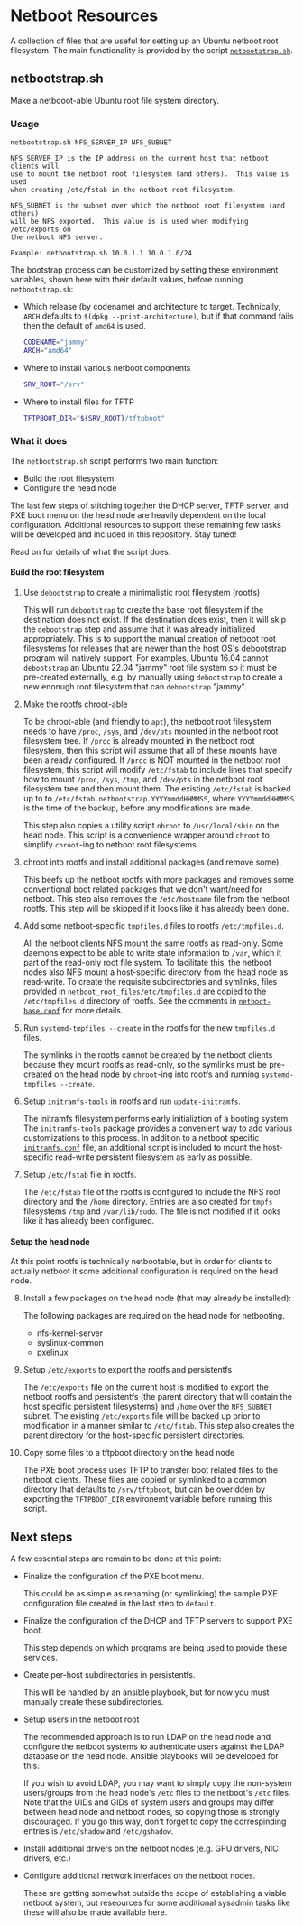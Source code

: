 # Netboot Resources

A collection of files that are useful for setting up an Ubuntu netboot root
filesystem.  The main functionality is provided by the script
[`netbootstrap.sh`](bootstrap/netbootstrap.dh).

## netbootstrap.sh

Make a netbooot-able Ubuntu root file system directory.

### Usage

```
netbootstrap.sh NFS_SERVER_IP NFS_SUBNET

NFS_SERVER_IP is the IP address on the current host that netboot clients will
use to mount the netboot root filesystem (and others).  This value is used
when creating /etc/fstab in the netboot root filesystem.

NFS_SUBNET is the subnet over which the netboot root filesystem (and others)
will be NFS exported.  This value is is used when modifying /etc/exports on
the netboot NFS server.

Example: netbootstrap.sh 10.0.1.1 10.0.1.0/24
```

The bootstrap process can be customized by setting these environment variables,
shown here with their default values, before running `netbootstrap.sh`:

- Which release (by codename) and architecture to target.  Technically, `ARCH`
  defaults to `$(dpkg --print-architecture)`, but if that command fails then
  the default of `amd64` is used.

  ```sh
  CODENAME="jammy"
  ARCH="amd64"
  ```

- Where to install various netboot components

  ```sh
  SRV_ROOT="/srv"
  ```

- Where to install files for TFTP

  ```sh
  TFTPBOOT_DIR="${SRV_ROOT}/tftpboot"
  ```

### What it does

The `netbootstrap.sh` script performs two main function:

- Build the root filesystem
- Configure the head node

The last few steps of stitching together the DHCP server, TFTP server, and PXE
boot menu on the head node are heavily dependent on the local configuration.
Additional resources to support these remaining few tasks will be developed and
included in this repository.  Stay tuned!

Read on for details of what the script does.

#### Build the root filesystem

1. Use `debootstrap` to create a minimalistic root filesystem (rootfs)

   This will run `debootstrap` to create the base root filesystem if the
   destination does not exist.  If the destination does exist, then it will skip
   the `debootstrap` step and assume that it was already initialized
   appropriately.  This is to support the manual creation of netboot root
   filesystems for releases that are newer than the host OS's debootstrap
   program will natively support.  For examples, Ubuntu 16.04 cannot
   `debootstrap` an Ubuntu 22.04 "jammy" root file system so it must be
   pre-created externally, e.g. by manually using `debootstrap` to create a new
   enonugh root filesystem that can `debootstrap` "jammy".

2. Make the rootfs chroot-able

   To be chroot-able (and friendly to `apt`), the netboot root filesystem needs
   to have `/proc`, `/sys`, and `/dev/pts` mounted in the netboot root
   filesystem tree.  If `/proc` is already mounted in the netboot root
   filesystem, then this script will assume that all of these mounts have been
   already configured.  If `/proc` is NOT mounted in the netboot root
   filesystem, this script will modify `/etc/fstab` to include lines that
   specify how to mount `/proc`, `/sys`, `/tmp`, and `/dev/pts` in the netboot
   root filesystem tree and then mount them.  The existing `/etc/fstab` is
   backed up to to `/etc/fstab.netbootstrap.YYYYmmddHHMMSS`, where
   `YYYYmmddHHMMSS` is the time of the backup, before any modifications are
   made.

   This step also copies a utility script `nbroot` to `/usr/local/sbin` on the
   head node.  This script is a convenience wrapper around `chroot` to simplify
   `chroot`-ing to netboot root filesystems.

3. chroot into rootfs and install additional packages (and remove some).

   This beefs up the netboot rootfs with more packages and removes some
   conventional boot related packages that we don't want/need for netboot.  This
   step also removes the `/etc/hostname` file from the netboot rootfs.  This
   step will be skipped if it looks like it has already been done.

4. Add some netboot-specific `tmpfiles.d` files to rootfs `/etc/tmpfiles.d`.

   All the netboot clients NFS mount the same rootfs as read-only.  Some daemons
   expect to be able to write state information to `/var`, which it part of the
   read-only root file system.  To facilitate this, the netboot nodes also NFS
   mount a host-specific directory from the head node as read-write.  To create
   the requisite subdirectories and symlinks, files provided in
   [`netboot_root_files/etc/tmpfiles.d`](../netboof_root_files/etc/tmpfiles.d)
   are copied to the `/etc/tmpfiles.d` directory of rootfs.  See the comments in
   [`netboot-base.conf`](../netboof_root_files/etc/tmpfiles.d/netboot-base.conf)
   for more details.

5. Run `systemd-tmpfiles --create` in the rootfs for the new `tmpfiles.d`
   files.

   The symlinks in the rootfs cannot be created by the netboot clients because
   they mount rootfs as read-only, so the symlinks must be pre-created on the
   head node by `chroot`-ing into rootfs and running `systemd-tmpfiles
   --create`.

6. Setup `initramfs-tools` in rootfs and run `update-initramfs`.

   The initramfs filesystem performs early initializtion of a booting system.
   The `initramfs-tools` package provides a convenient way to add various
   customizations to this process.  In addition to a netboot specific
   [`initramfs.conf`](../netboot_root_files/etc/initramfs-tools/initramfs.conf)
   file, an additional script is included to mount the host-specific read-write
   persistent filesystem as early as possible.

7. Setup `/etc/fstab` file in rootfs.

   The `/etc/fstab` file of the rootfs is configured to include the NFS root
   directory and the `/home` directory.  Entries are also created for `tmpfs`
   filesystems `/tmp` and `/var/lib/sudo`.  The file is not modified if it looks
   like it has already been configured.

#### Setup the head node

At this point rootfs is technically netbootable, but in order for clients to
actually netboot it some additional configuration is required on the head
node.


8. Install a few packages on the head node (that may already be installed):

   The following packages are required on the head node for netbooting.

   - nfs-kernel-server
   - syslinux-common
   - pxelinux

9. Setup `/etc/exports` to export the rootfs and persistentfs

   The `/etc/exports` file on the current host is modified to export the netboot
   rootfs and persistentfs (the parent directory that will contain the host
   specific persistent filesystems) and `/home` over the `NFS_SUBNET` subnet.
   The existing `/etc/exports` file will be backed up prior to modification in a
   manner similar to `/etc/fstab`.  This step also creates the parent directory
   for the host-specific persistent directories.

10. Copy some files to a tftpboot directory on the head node

    The PXE boot process uses TFTP to transfer boot related files to the netboot
    clients.  These files are copied or symlinked to a common directory that
    defaults to `/srv/tftpboot`, but can be overidden by exporting the
    `TFTPBOOT_DIR` environemt variable before running this script.

## Next steps

A few essential steps are remain to be done at this point:

- Finalize the configuration of the PXE boot menu.

  This could be as simple as renaming (or symlinking) the sample PXE
  configuration file created in the last step to `default`.

- Finalize the configuration of the DHCP and TFTP servers to support PXE boot.

  This step depends on which programs are being used to provide these services.

- Create per-host subdirectories in persistentfs.

  This will be handled by an ansible playbook, but for now you must manually
  create these subdirectories.

- Setup users in the netboot root

  The recommended approach is to run LDAP on the head node and configure the
  netboot systems to authenticate users against the LDAP database on the head
  node.  Ansible playbooks will be developed for this.

  If you wish to avoid LDAP, you may want to simply copy the non-system
  users/groups from the head node's `/etc` files to the netboot's `/etc` files.
  Note that the UIDs and GIDs of system users and groups may differ between head
  node and netboot nodes, so copying those is strongly discouraged.  If you go
  this way, don't forget to copy the correspinding entries is `/etc/shadow` and
  `/etc/gshadow`.

- Install additional drivers on the netboot nodes (e.g. GPU drivers, NIC
  drivers, etc.)
- Configure additional network interfaces on the netboot nodes.

  These are getting somewhat outside the scope of establishing a viable netboot
  system, but reseources for some additional sysadmin tasks like these will also
  be made available here.

